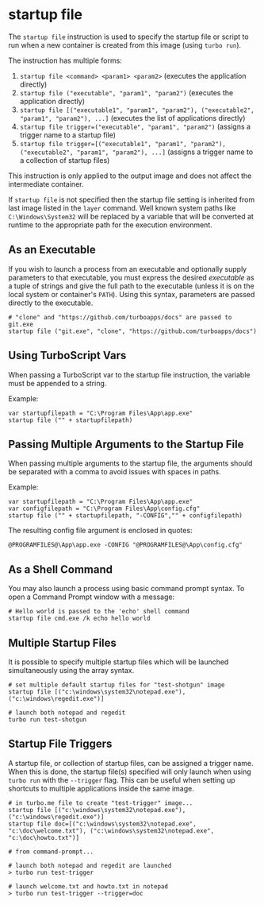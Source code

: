 # startup file

The `startup file` instruction is used to specify the startup file or script to run when a new container is created from this image (using `turbo run`).

The instruction has multiple forms: 

1. `startup file <command> <param1> <param2>` (executes the application directly)
2. `startup file ("executable", "param1", "param2")` (executes the application directly)
3. `startup file [("executable1", "param1", "param2"), ("executable2", "param1", "param2"), ...]` (executes the list of applications directly)
4. `startup file trigger=("executable", "param1", "param2")` (assigns a trigger name to a startup file)
5. `startup file trigger=[("executable1", "param1", "param2"), ("executable2", "param1", "param2"), ...]` (assigns a trigger name to a collection of startup files)

This instruction is only applied to the output image and does not affect the intermediate container. 

If `startup file` is not specified then the startup file setting is inherited from last image listed in the `layer` command.  Well known system paths like `C:\Windows\System32` will be replaced by a variable that will be converted at runtime to the appropriate path for the execution environment.

## As an Executable

If you wish to launch a process from an executable and optionally supply parameters to that executable, you must express the desired *executable* as a tuple of strings and give the full path to the executable (unless it is on the local system or container's `PATH`). Using this syntax, parameters are passed directly to the executable. 

```
# "clone" and "https://github.com/turboapps/docs" are passed to git.exe
startup file ("git.exe", "clone", "https://github.com/turboapps/docs")
```

## Using TurboScript Vars

When passing a TurboScript var to the startup file instruction, the variable must be appended to a string.

Example:
```
var startupfilepath = "C:\Program Files\App\app.exe"
startup file ("" + startupfilepath)
```

## Passing Multiple Arguments to the Startup File

When passing multiple arguments to the startup file, the arguments should be separated with a comma to avoid issues with spaces in paths.

Example:
```
var startupfilepath = "C:\Program Files\App\app.exe"
var configfilepath = "C:\Program Files\App\config.cfg"
startup file ("" + startupfilepath, "-CONFIG","" + configfilepath)
```

The resulting config file argument is enclosed in quotes:
```
@PROGRAMFILES@\App\app.exe -CONFIG "@PROGRAMFILES@\App\config.cfg"
```
## As a Shell Command

You may also launch a process using basic command prompt syntax. To open a Command Prompt window with a message:

```
# Hello world is passed to the 'echo' shell command
startup file cmd.exe /k echo hello world
```

## Multiple Startup Files

It is possible to specify multiple startup files which will be launched simultaneously using the array syntax.

```
# set multiple default startup files for "test-shotgun" image
startup file [("c:\windows\system32\notepad.exe"), ("c:\windows\regedit.exe")]

# launch both notepad and regedit
turbo run test-shotgun
```

## Startup File Triggers

A startup file, or collection of startup files, can be assigned a trigger name. When this is done, the startup file(s) specified will only launch when using `turbo run` with the `--trigger` flag. This can be useful when setting up shortcuts to multiple applications inside the same image.

```
# in turbo.me file to create "test-trigger" image...
startup file [("c:\windows\system32\notepad.exe"), ("c:\windows\regedit.exe")]
startup file doc=[("c:\windows\system32\notepad.exe", "c:\doc\welcome.txt"), ("c:\windows\system32\notepad.exe", "c:\doc\howto.txt")]

# from command-prompt...

# launch both notepad and regedit are launched
> turbo run test-trigger

# launch welcome.txt and howto.txt in notepad
> turbo run test-trigger --trigger=doc
```
